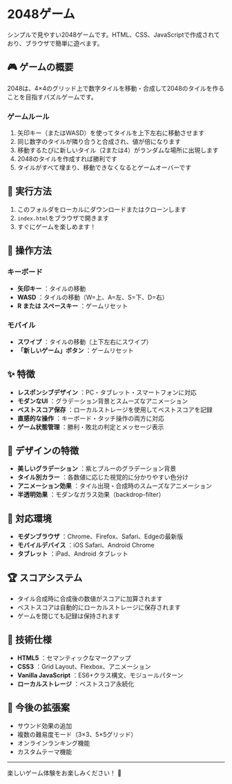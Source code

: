 # 2048ゲーム

シンプルで見やすい2048ゲームです。HTML、CSS、JavaScriptで作成されており、ブラウザで簡単に遊べます。

## 🎮 ゲームの概要

2048は、4×4のグリッド上で数字タイルを移動・合成して2048のタイルを作ることを目指すパズルゲームです。

### ゲームルール

1. 矢印キー（またはWASD）を使ってタイルを上下左右に移動させます
2. 同じ数字のタイルが隣り合うと合成され、値が倍になります
3. 移動するたびに新しいタイル（2または4）がランダムな場所に出現します
4. 2048のタイルを作成すれば勝利です
5. タイルがすべて埋まり、移動できなくなるとゲームオーバーです

## 🚀 実行方法

1. このフォルダをローカルにダウンロードまたはクローンします
2. `index.html`をブラウザで開きます
3. すぐにゲームを楽しめます！

## 🎯 操作方法

### キーボード
- **矢印キー** ：タイルの移動
- **WASD** ：タイルの移動（W=上、A=左、S=下、D=右）
- **R または スペースキー** ：ゲームリセット

### モバイル
- **スワイプ** ：タイルの移動（上下左右にスワイプ）
- **「新しいゲーム」ボタン** ：ゲームリセット

## ✨ 特徴

- **レスポンシブデザイン** ：PC・タブレット・スマートフォンに対応
- **モダンなUI** ：グラデーション背景とスムーズなアニメーション
- **ベストスコア保存** ：ローカルストレージを使用してベストスコアを記録
- **直感的な操作** ：キーボード・タッチ操作の両方に対応
- **ゲーム状態管理** ：勝利・敗北の判定とメッセージ表示

## 🎨 デザインの特徴

- **美しいグラデーション** ：紫とブルーのグラデーション背景
- **タイル別カラー** ：各数値に応じた視覚的に分かりやすい色分け
- **アニメーション効果** ：タイル出現・合成時のスムーズなアニメーション
- **半透明効果** ：モダンなガラス効果（backdrop-filter）

## 📱 対応環境

- **モダンブラウザ** ：Chrome、Firefox、Safari、Edgeの最新版
- **モバイルデバイス** ：iOS Safari、Android Chrome
- **タブレット** ：iPad、Android タブレット

## 🏆 スコアシステム

- タイル合成時に合成後の数値がスコアに加算されます
- ベストスコアは自動的にローカルストレージに保存されます
- ゲームを閉じても記録は保持されます

## 🔧 技術仕様

- **HTML5** ：セマンティックなマークアップ
- **CSS3** ：Grid Layout、Flexbox、アニメーション
- **Vanilla JavaScript** ：ES6+クラス構文、モジュールパターン
- **ローカルストレージ** ：ベストスコア永続化

## 🎪 今後の拡張案

- サウンド効果の追加
- 複数の難易度モード（3×3、5×5グリッド）
- オンラインランキング機能
- カスタムテーマ機能

---

楽しいゲーム体験をお楽しみください！ 🎉
